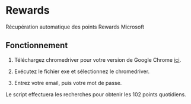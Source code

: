 # Rewards

Récupération automatique des points Rewards Microsoft

## Fonctionnement

1. Téléchargez chromedriver pour votre version de Google Chrome [ici](https://chromedriver.chromium.org/downloads).

2. Exécutez le fichier exe et sélectionnez le chromedriver.

3. Entrez votre email, puis votre mot de passe.

Le script effectuera les recherches pour obtenir les 102 points quotidiens.
